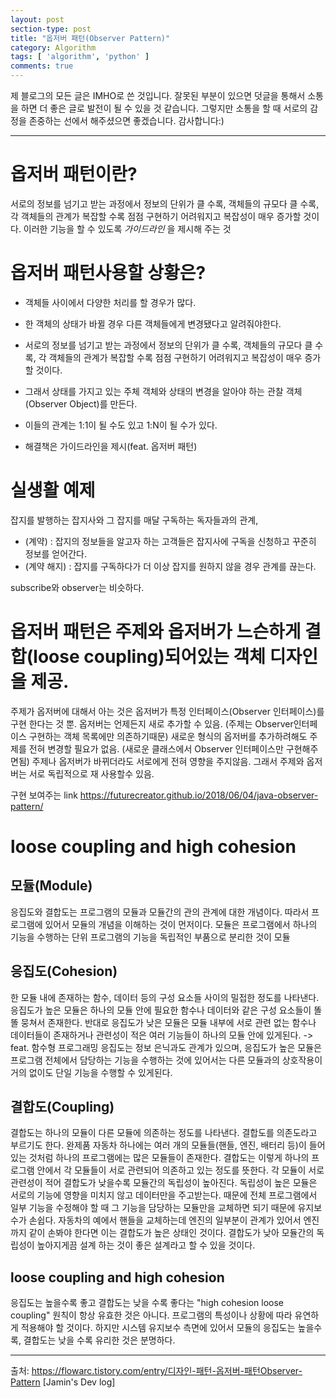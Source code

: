 ```yaml
---
layout: post
section-type: post
title: "옵저버 패턴(Observer Pattern)"
category: Algorithm
tags: [ 'algorithm', 'python' ]
comments: true
---
```

제 블로그의 모든 글은 IMHO로 쓴 것입니다.
잘못된 부분이 있으면 덧글을 통해서 소통을 하면 더 좋은 글로 발전이 될 수 있을 것 같습니다.
그렇지만 소통을 할 때 서로의 감정을 존중하는 선에서 해주셨으면 좋겠습니다.
감사합니다:)

---
# 옵저버 패턴이란?
서로의 정보를 넘기고 받는 과정에서 정보의 단위가 클 수록, 객체들의 규모다 클 수록, 각 객체들의 관계가 복잡할 수록 점점 구현하기 어려워지고 복잡성이 매우 증가할 것이다.
이러한 기능을 할 수 있도록 *가이드라인* 을 제시해 주는 것

# 옵저버 패턴사용할 상황은?

- 객체들 사이에서 다양한 처리를 할 경우가 많다.
- 한 객체의 상태가 바뀔 경우 다른 객체들에게 변경됐다고 알려줘야한다.
- 서로의 정보를 넘기고 받는 과정에서 정보의 단위가 클 수록, 객체들의 규모다 클 수록, 각 객체들의 관계가 복잡할 수록 점점 구현하기 어려워지고 복잡성이 매우 증가할 것이다.
- 그래서 상태를 가지고 있는 주체 객체와 상태의 변경을 알아야 하는 관찰 객체(Observer Object)를 만든다.
- 이들의 관계는 1:1이 될 수도 있고 1:N이 될 수가 있다.

- 해결책은 가이드라인을 제시(feat. 옵저버 패턴)

# 실생활 예제
잡지를 발행하는 잡지사와 그 잡지를 매달 구독하는 독자들과의 관계,
- (계약) : 잡지의 정보들을 알고자 하는 고객들은 잡지사에 구독을 신청하고 꾸준히 정보를 얻어간다.
- (계약 해지) : 잡지를 구독하다가 더 이상 잡지를 원하지 않을 경우 관계를 끊는다.

subscribe와 observer는 비슷하다.


# 옵저버 패턴은 주제와 옵저버가 느슨하게 결합(loose coupling)되어있는 객체 디자인을 제공.

주제가 옵저버에 대해서 아는 것은 옵저버가 특정 인터페이스(Observer 인터페이스)를 구현 한다는 것 뿐.
옵저버는 언제든지 새로 추가할 수 있음. (주제는 Observer인터페이스 구현하는 객체 목록에만 의존하기때문)
새로운 형식의 옵저버를 추가하려해도 주제를 전혀 변경할 필요가 없음. (새로운 클래스에서 Observer 인터페이스만 구현해주면됨)
주제나 옵저버가 바뀌더라도 서로에게 전혀 영향을 주지않음. 그래서 주제와 옵저버는 서로 독립적으로 재 사용할수 있음.

구현 보여주는 link
https://futurecreator.github.io/2018/06/04/java-observer-pattern/




# loose coupling and high cohesion
## 모듈(Module)

응집도와 결합도는 프로그램의 모듈과 모듈간의 관의 관계에 대한 개념이다. 따라서 프로그램에 있어서 모듈의 개념을 이해하는 것이 먼저이다.
모듈은 프로그램에서 하나의 기능을 수행하는 단위
프로그램의 기능을 독립적인 부품으로 분리한 것이 모듈

## 응집도(Cohesion)
한 모듈 내에 존재하는 함수, 데이터 등의 구성 요소들 사이의 밀접한 정도를 나타낸다.
응집도가 높은 모듈은 하나의 모듈 안에 필요한 함수나 데이터와 같은 구성 요소들이 똘똘 뭉쳐서 존재한다.
반대로 응집도가 낮은 모듈은 모듈 내부에 서로 관련 없는 함수나 데이터들이 존재하거나 관련성이 적은 여러 기능들이 하나의 모듈 안에 있게된다.
-> feat. 함수형 프로그래밍
응집도는 정보 은닉과도 관계가 있으며, 응집도가 높은 모듈은 프로그램 전체에서 담당하는 기능을 수행하는 것에 있어서는 다른 모듈과의 상호작용이 거의 없이도 단일 기능을 수행할 수 있게된다.

## 결합도(Coupling)
결합도는 하나의 모듈이 다른 모듈에 의존하는 정도를 나타낸다. 결합도를 의존도라고 부르기도 한다.
완제품 자동차 하나에는 여러 개의 모듈들(핸들, 엔진, 배터리 등)이 들어 있는 것처럼 하나의 프로그램에는 많은 모듈들이 존재한다. 결합도는 이렇게 하나의 프로그램 안에서 각 모듈들이 서로 관련되어 의존하고 있는 정도를 뜻한다.
각 모듈이 서로 관련성이 적어 결합도가 낮을수록 모듈간의 독립성이 높아진다. 독립성이 높은 모듈은 서로의 기능에 영향을 미치지 않고 데이터만을 주고받는다.  때문에 전체 프로그램에서 일부 기능을 수정해야 할 때 그 기능을 담당하는 모듈만을 교체하면 되기 때문에 유지보수가 손쉽다. 자동차의 예에서 핸들을 교체하는데 엔진의 일부분이 관계가 있어서 엔진까지 같이 손봐야 한다면 이는 결합도가 높은 상태인 것이다. 결합도가 낮아 모듈간의 독립성이 높아지게끔 설계 하는 것이 좋은 설계라고 할 수 있을 것이다.

## loose coupling and high cohesion

응집도는 높을수록 좋고 결합도는 낮을 수록 좋다는 "high cohesion loose coupling" 원칙이 항상 유효한 것은 아니다. 프로그램의 특성이나 상황에 따라 유연하게 적용해야 할 것이다. 하지만 시스템 유지보수 측면에 있어서 모듈의 응집도는 높을수록, 결합도는 낮을 수록 유리한 것은 분명하다.


---
출처: https://flowarc.tistory.com/entry/디자인-패턴-옵저버-패턴Observer-Pattern [Jamin's Dev log]
